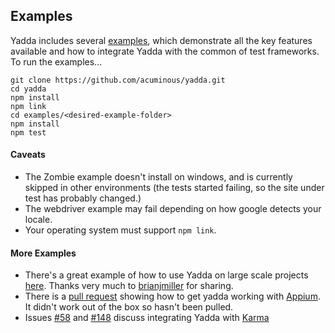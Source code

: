 ## Examples

Yadda includes several [examples](https://github.com/acuminous/yadda/tree/master/examples), which demonstrate all the key features available and how to integrate Yadda with the common of test frameworks. To run the examples...

```
git clone https://github.com/acuminous/yadda.git
cd yadda
npm install
npm link
cd examples/<desired-example-folder>
npm install
npm test
```

#### Caveats
* The Zombie example doesn't install on windows, and is currently skipped in other environments (the tests started failing, so the site under test has probably changed.)
* The webdriver example may fail depending on how google detects your locale.
* Your operating system must support ```npm link```.

#### More Examples
* There's a great example of how to use Yadda on large scale projects [here](https://github.com/adlnet/xAPI_LRS_Test/tree/master/src). Thanks very much to [brianjmiller](https://github.com/brianjmiller) for sharing.
* There is a [pull request](https://github.com/acuminous/yadda/pull/99) showing how to get yadda working with [Appium](http://appium.io/). It didn't work out of the box so hasn't been pulled.
* Issues [#58](https://github.com/acuminous/yadda/issues/58) and [#148](https://github.com/acuminous/yadda/issues/148) discuss integrating Yadda with [Karma](http://karma-runner.github.io/0.13/index.html)
